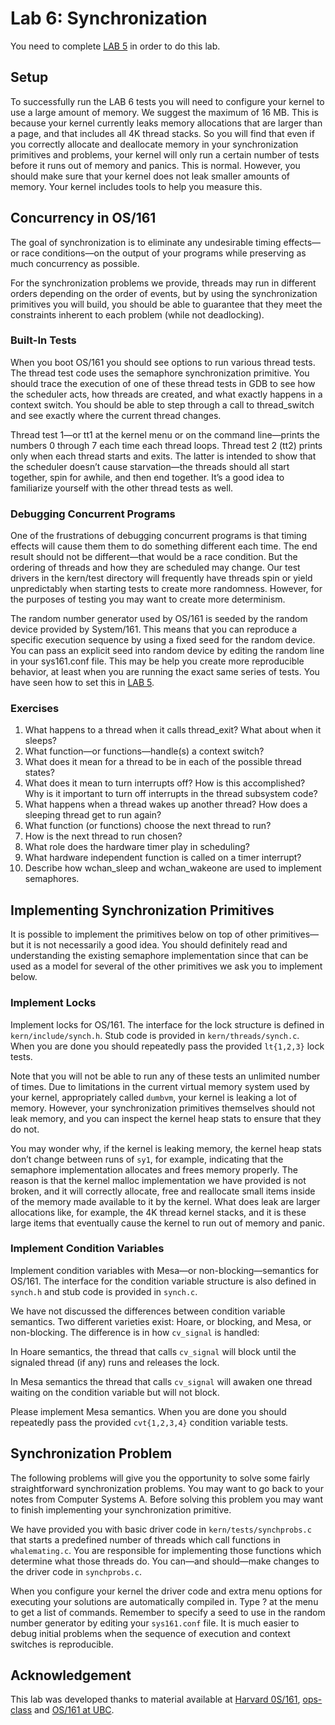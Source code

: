 # Lab 6: Synchronization

You need to complete [LAB 5](../LAB5.html) in order to do this lab.

## Setup

To successfully run the LAB 6 tests you will need to configure your
kernel to use a large amount of memory. We suggest the maximum of 16 MB.
This is because your kernel currently leaks memory allocations that are
larger than a page, and that includes all 4K thread stacks. So you will find
that even if you correctly allocate and deallocate memory in your
synchronization primitives and problems, your kernel will only run a certain
number of tests before it runs out of memory and panics. This is normal.
However, you should make sure that your kernel does not leak smaller
amounts of memory. Your kernel includes tools to help you measure this.

## Concurrency in OS/161

The goal of synchronization is to eliminate any undesirable timing effects—​or
race conditions—on the output of your programs while preserving as much
concurrency as possible.

For the synchronization problems we provide, threads may run in different
orders depending on the order of events, but by using the synchronization
primitives you will build, you should be able to guarantee that they meet
the constraints inherent to each problem (while not deadlocking).

### Built-In Tests

When you boot OS/161 you should see options to run various thread tests. The
thread test code uses the semaphore synchronization primitive. You should trace
the execution of one of these thread tests in GDB to see how the scheduler acts,
how threads are created, and what exactly happens in a context switch. You
should be able to step through a call to thread_switch and see exactly where
the current thread changes.

Thread test 1—​or tt1 at the kernel menu or on the command line—​prints the
numbers 0 through 7 each time each thread loops. Thread test 2 (tt2) prints
only when each thread starts and exits. The latter is intended to show that
the scheduler doesn’t cause starvation—​the threads should all start together,
spin for awhile, and then end together. It’s a good idea to familiarize
yourself with the other thread tests as well.

### Debugging Concurrent Programs

One of the frustrations of debugging concurrent programs is that timing effects
will cause them them to do something different each time. The end result should
not be different—​that would be a race condition. But the ordering of threads
and how they are scheduled may change. Our test drivers in the kern/test
directory will frequently have threads spin or yield unpredictably when starting
tests to create more randomness. However, for the purposes of testing you may
want to create more determinism.

The random number generator used by OS/161 is seeded by the random device
provided by System/161. This means that you can reproduce a specific execution
sequence by using a fixed seed for the random device. You can pass an explicit
seed into random device by editing the random line in your sys161.conf file.
This may be help you create more reproducible behavior, at least when you are
running the exact same series of tests. You have seen how to set this
in [LAB 5](./LAB5.html).

### Exercises

1. What happens to a thread when it calls thread_exit? What about when it sleeps?
2. What function—​or functions—​handle(s) a context switch?
3. What does it mean for a thread to be in each of the possible thread states?
4. What does it mean to turn interrupts off? How is this accomplished? Why is it important to turn off interrupts in the thread subsystem code?
5. What happens when a thread wakes up another thread? How does a sleeping thread get to run again?
6. What function (or functions) choose the next thread to run?
7. How is the next thread to run chosen?
8. What role does the hardware timer play in scheduling?
9. What hardware independent function is called on a timer interrupt?
10. Describe how wchan_sleep and wchan_wakeone are used to implement semaphores.

## Implementing Synchronization Primitives

It is possible to implement the primitives below on top of other primitives—​but
it is not necessarily a good idea. You should definitely read and understanding
the existing semaphore implementation since that can be used as a model for
several of the other primitives we ask you to implement below.

### Implement Locks

Implement locks for OS/161. The interface for the lock structure is defined
in `kern/include/synch.h`. Stub code is provided in `kern/threads/synch.c`.
When you are done you should repeatedly pass the provided `lt{1,2,3}` lock tests.

Note that you will not be able to run any of these tests an unlimited number of
times. Due to limitations in the current virtual memory system used by your
kernel, appropriately called `dumbvm`, your kernel is leaking a lot of memory.
However, your synchronization primitives themselves should not leak memory,
and you can inspect the kernel heap stats to ensure that they do not.

You may wonder why, if the kernel is leaking memory, the kernel heap stats don’t
change between runs of `sy1`, for example, indicating that the semaphore
implementation allocates and frees memory properly. The reason is that the
kernel malloc implementation we have provided is not broken, and it will
correctly allocate, free and reallocate small items inside of the memory made
available to it by the kernel. What does leak are larger allocations like, for
example, the 4K thread kernel stacks, and it is these large items that
eventually cause the kernel to run out of memory and panic.

### Implement Condition Variables

Implement condition variables with Mesa—​or non-blocking—​semantics for OS/161.
The interface for the condition variable structure is also defined in `synch.h`
and stub code is provided in `synch.c`.

We have not discussed the differences between condition variable semantics.
Two different varieties exist: Hoare, or blocking, and Mesa, or non-blocking.
The difference is in how `cv_signal` is handled:

In Hoare semantics, the thread that calls `cv_signal` will block until the
signaled thread (if any) runs and releases the lock.

In Mesa semantics the thread that calls `cv_signal` will awaken one thread
waiting on the condition variable but will not block.

Please implement Mesa semantics. When you are done you should repeatedly
pass the provided `cvt{1,2,3,4}` condition variable tests.

## Synchronization Problem

The following problems will give you the opportunity to solve some fairly
straightforward synchronization problems. You may want to go back to your
notes from Computer Systems A. Before solving this problem you may want to
finish implementing your synchronization primitive.

We have provided you with basic driver code in `kern/tests/synchprobs.c` that
starts a predefined number of threads which call functions in `whalemating.c`.
You are responsible for implementing those functions which determine what those
threads do. You can—​and should—​make changes to the driver code in `synchprobs.c`.

When you configure your kernel the driver code and extra menu options
for executing your solutions are automatically compiled in. Type ? at the menu
to get a list of commands. Remember to specify a seed to use in the random
number generator by editing your `sys161.conf` file. It is much easier to debug
initial problems when the sequence of execution and context
switches is reproducible.

## Acknowledgement

This lab was developed thanks to material available at [Harvard 0S/161](http://os161.eecs.harvard.edu/),
[ops-class](https://ops-class.org/) and [OS/161 at UBC](https://sites.google.com/site/os161ubc/home).
